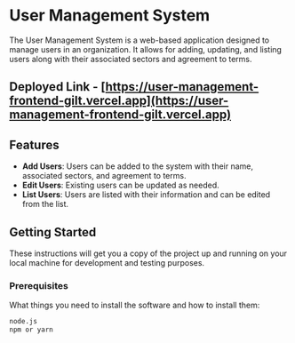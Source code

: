 # User Management System

The User Management System is a web-based application designed to manage users in an organization. It allows for adding, updating, and listing users along with their associated sectors and agreement to terms.

## Deployed Link - [https://user-management-frontend-gilt.vercel.app](https://user-management-frontend-gilt.vercel.app)

## Features

- **Add Users**: Users can be added to the system with their name, associated sectors, and agreement to terms.
- **Edit Users**: Existing users can be updated as needed.
- **List Users**: Users are listed with their information and can be edited from the list.

## Getting Started

These instructions will get you a copy of the project up and running on your local machine for development and testing purposes.

### Prerequisites

What things you need to install the software and how to install them:

```bash
node.js
npm or yarn


